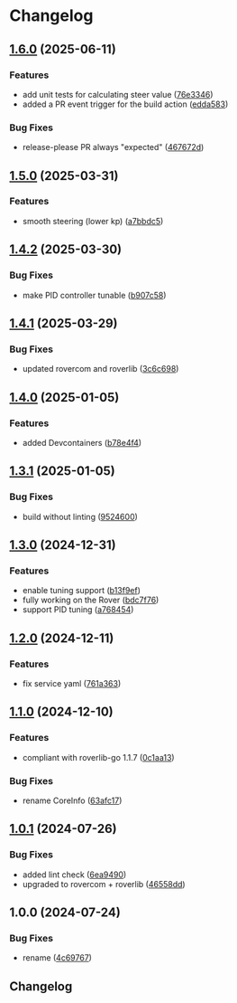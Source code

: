 # Changelog

## [1.6.0](https://github.com/VU-ASE/controller/compare/v1.5.0...v1.6.0) (2025-06-11)


### Features

* add unit tests for calculating steer value ([76e3346](https://github.com/VU-ASE/controller/commit/76e33468fc2da50fe43b516fd6ef0559a126c020))
* added a PR event trigger for the build action ([edda583](https://github.com/VU-ASE/controller/commit/edda5839312049b50ac1e364ed620d54a01edbbc))


### Bug Fixes

* release-please PR always "expected" ([467672d](https://github.com/VU-ASE/controller/commit/467672d5fc9f827fee9da86fa19d0030365d8162))

## [1.5.0](https://github.com/VU-ASE/controller/compare/v1.4.2...v1.5.0) (2025-03-31)


### Features

* smooth steering (lower kp) ([a7bbdc5](https://github.com/VU-ASE/controller/commit/a7bbdc5cb7cacca94cb7ebfdc60d581456894269))

## [1.4.2](https://github.com/VU-ASE/controller/compare/v1.4.1...v1.4.2) (2025-03-30)


### Bug Fixes

* make PID controller tunable ([b907c58](https://github.com/VU-ASE/controller/commit/b907c58c90cd6df8c3ced6dd42ce8e13770b5402))

## [1.4.1](https://github.com/VU-ASE/controller/compare/v1.4.0...v1.4.1) (2025-03-29)


### Bug Fixes

* updated rovercom and roverlib ([3c6c698](https://github.com/VU-ASE/controller/commit/3c6c698cb12970a33b1ffe50aec29530365d5bc7))

## [1.4.0](https://github.com/VU-ASE/controller/compare/v1.3.1...v1.4.0) (2025-01-05)


### Features

* added Devcontainers ([b78e4f4](https://github.com/VU-ASE/controller/commit/b78e4f41edfac14b21706df6be62353afa099985))

## [1.3.1](https://github.com/VU-ASE/controller/compare/v1.3.0...v1.3.1) (2025-01-05)


### Bug Fixes

* build without linting ([9524600](https://github.com/VU-ASE/controller/commit/952460011a0f40a92e27813d57567e5e48837833))

## [1.3.0](https://github.com/VU-ASE/controller/compare/v1.2.0...v1.3.0) (2024-12-31)


### Features

* enable tuning support ([b13f9ef](https://github.com/VU-ASE/controller/commit/b13f9ef011491d3ab792ffdac27c57ceddebf0ab))
* fully working on the Rover ([bdc7f76](https://github.com/VU-ASE/controller/commit/bdc7f76ecdd355227c97f7b783672b8f0c569039))
* support PID tuning ([a768454](https://github.com/VU-ASE/controller/commit/a7684542468083673b417bf6653b58dd43529289))

## [1.2.0](https://github.com/VU-ASE/controller/compare/v1.1.0...v1.2.0) (2024-12-11)


### Features

* fix service yaml ([761a363](https://github.com/VU-ASE/controller/commit/761a3631d376d0cf444373774a7c050c431d32d5))

## [1.1.0](https://github.com/VU-ASE/controller/compare/v1.0.1...v1.1.0) (2024-12-10)


### Features

* compliant with roverlib-go 1.1.7 ([0c1aa13](https://github.com/VU-ASE/controller/commit/0c1aa132263989cd73ea241a7ccb4970b8f550e9))


### Bug Fixes

* rename CoreInfo ([63afc17](https://github.com/VU-ASE/controller/commit/63afc175b3f4d10ff84ec794c00b2544ff7963ee))

## [1.0.1](https://github.com/VU-ASE/controller/compare/v1.0.0...v1.0.1) (2024-07-26)


### Bug Fixes

* added lint check ([6ea9490](https://github.com/VU-ASE/controller/commit/6ea9490fd19eea3d4671809b20c82b231dbfc089))
* upgraded to rovercom + roverlib ([46558dd](https://github.com/VU-ASE/controller/commit/46558dd6660bc44c636c47f9824a578d36e3c5c3))

## 1.0.0 (2024-07-24)


### Bug Fixes

* rename ([4c69767](https://github.com/VU-ASE/controller/commit/4c69767fccce2586a566c234644cec5c5a6f33ff))

## Changelog
